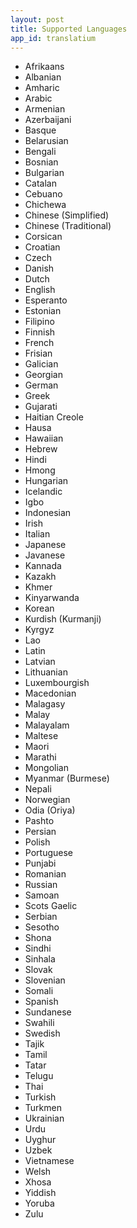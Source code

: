 ```yaml
---
layout: post
title: Supported Languages
app_id: translatium
---
```

- Afrikaans
- Albanian
- Amharic
- Arabic
- Armenian
- Azerbaijani
- Basque
- Belarusian
- Bengali
- Bosnian
- Bulgarian
- Catalan
- Cebuano
- Chichewa
- Chinese (Simplified)
- Chinese (Traditional)
- Corsican
- Croatian
- Czech
- Danish
- Dutch
- English
- Esperanto
- Estonian
- Filipino
- Finnish
- French
- Frisian
- Galician
- Georgian
- German
- Greek
- Gujarati
- Haitian Creole
- Hausa
- Hawaiian
- Hebrew
- Hindi
- Hmong
- Hungarian
- Icelandic
- Igbo
- Indonesian
- Irish
- Italian
- Japanese
- Javanese
- Kannada
- Kazakh
- Khmer
- Kinyarwanda
- Korean
- Kurdish (Kurmanji)
- Kyrgyz
- Lao
- Latin
- Latvian
- Lithuanian
- Luxembourgish
- Macedonian
- Malagasy
- Malay
- Malayalam
- Maltese
- Maori
- Marathi
- Mongolian
- Myanmar (Burmese)
- Nepali
- Norwegian
- Odia (Oriya)
- Pashto
- Persian
- Polish
- Portuguese
- Punjabi
- Romanian
- Russian
- Samoan
- Scots Gaelic
- Serbian
- Sesotho
- Shona
- Sindhi
- Sinhala
- Slovak
- Slovenian
- Somali
- Spanish
- Sundanese
- Swahili
- Swedish
- Tajik
- Tamil
- Tatar
- Telugu
- Thai
- Turkish
- Turkmen
- Ukrainian
- Urdu
- Uyghur
- Uzbek
- Vietnamese
- Welsh
- Xhosa
- Yiddish
- Yoruba
- Zulu
